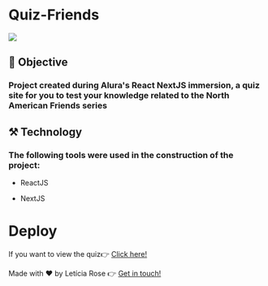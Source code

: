 # Quiz-Friends 
![](https://github.com/leticiarose/Quiz-Friends-/blob/main/Quiz.png)

## 📌 Objective

### Project created during Alura's React NextJS immersion, a quiz site for you to test your knowledge related to the North American Friends series

## ⚒️ Technology

### The following tools were used in the construction of the project:

- ReactJS

- NextJS

# Deploy
If you want to view the quiz👉 [Click here!](https://quiz-friends-mauve.vercel.app/)

Made with ❤️ by Letícia Rose 👉 [Get in touch! ](https://www.linkedin.com/in/let%C3%ADciarose/)
